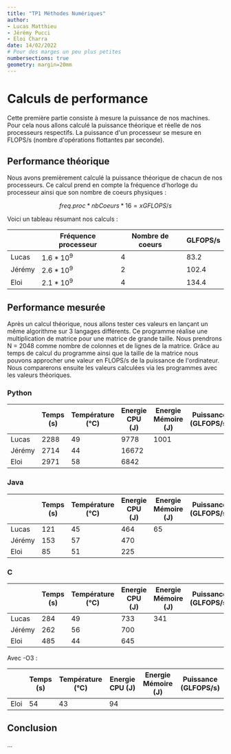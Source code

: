 ```yaml
---
title: "TP1 Méthodes Numériques"
author:
- Lucas Matthieu
- Jérémy Pucci
- Eloi Charra
date: 14/02/2022
# Pour des marges un peu plus petites
numbersections: true
geometry: margin=20mm
---
```

# Calculs de performance

Cette première partie consiste à mesure la puissance de nos machines. Pour cela nous allons calculé la puissance théorique et réelle de nos processeurs respectifs. La puissance d'un processeur se mesure en FLOPS/s (nombre d'opérations flottantes par seconde).

## Performance théorique

Nous avons premièrement calculé la puissance théorique de chacun de nos processeurs. Ce calcul prend en compte la fréquence d'horloge du processeur ainsi que son nombre de coeurs physiques :

$$ freq.proc * nbCoeurs * 16 = x GFLOPS/s$$

Voici un tableau résumant nos calculs :

|        | Fréquence processeur | Nombre de coeurs | GLFOPS/s |
|--------|----------------------|------------------|----------|
| Lucas  |  $1.6*10^9$          | 4                | 83.2     |
| Jérémy |  $2.6*10^9$          | 2                | 102.4    |
| Eloi   |  $2.1*10^9$          | 4                | 134.4    |

## Performance mesurée

Après un calcul théorique, nous allons tester ces valeurs en lançant un même algorithme sur 3 langages différents. Ce programme réalise une multiplication de matrice pour une matrice de grande taille. Nous prendrons N = 2048 comme nombre de colonnes et de lignes de la matrice. Grâce au temps de calcul du programme ainsi que la taille de la matrice nous pouvons approcher une valeur en FLOPS/s de la puissance de l'ordinateur. Nous comparerons ensuite les valeurs calculées via les programmes avec les valeurs théoriques.

### Python

|        | Temps (s) | Température (°C) | Energie CPU (J) | Energie Mémoire (J) | Puissance (GLFOPS/s) |
|--------|-----------|------------------|-----------------|---------------------|----------------------|
| Lucas  | 2288      | 49               | 9778            | 1001                |                      |
| Jérémy | 2714      | 44               | 16672           |                     |                      |
| Eloi   | 2971      | 58               | 6842            |                     |                      |

### Java

|        | Temps (s) | Température (°C) | Energie CPU (J) | Energie Mémoire (J) | Puissance (GLFOPS/s) |
|--------|-----------|------------------|-----------------|---------------------|----------------------|
| Lucas  | 121       | 45               | 464             | 65                  |                      |
| Jérémy | 153       | 57               | 470             |                     |                      |
| Eloi   | 85        | 51               | 225             |                     |                      |

### C

|        | Temps (s) | Température (°C) | Energie CPU (J) | Energie Mémoire (J) | Puissance (GLFOPS/s) |
|--------|-----------|------------------|-----------------|---------------------|----------------------|
| Lucas  | 284       | 49               | 733             | 341                 |                      |
| Jérémy | 262       | 56               | 700             |                     |                      |
| Eloi   | 485       | 44               | 645             |                     |                      |

Avec -O3 :

|      | Temps (s) | Température (°C) | Energie CPU (J) | Energie Mémoire (J) | Puissance (GLFOPS/s) |
|------|-----------|------------------|-----------------|---------------------|----------------------|
| Eloi | 54        | 43               | 94              |                     |                      |

## Conclusion

...